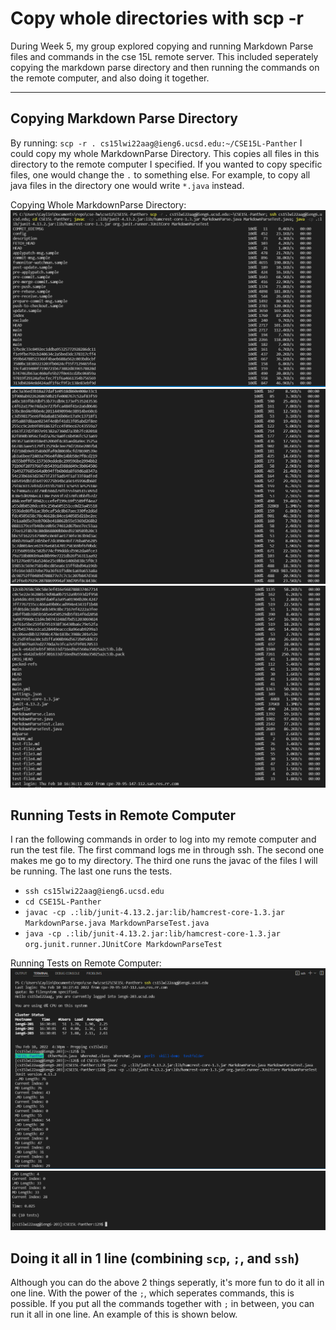 # Copy whole directories with scp -r
During Week 5, my group explored copying and running Markdown Parse files and commands in the cse 15L remote server. This included seperately copying the markdown parse directory and then running the commands on the remote computer, and also doing it together.

---
## Copying Markdown Parse Directory

By running: `scp -r . cs15lwi22aag@ieng6.ucsd.edu:~/CSE15L-Panther` I could copy my whole MarkdownParse Directory. This copies all files in this directory to the remote computer I specified. If you wanted to copy specific files, one would change the `.` to something else. For example, to copy all java files in the directory one would write `*.java` instead.

Copying Whole MarkdownParse Directory:
![Image](/labReport3Images/multirun1.PNG) 
![Image](/labReport3Images/multirun2.PNG) 
![Image](/labReport3Images/multirun3.PNG) 

## Running Tests in Remote Computer

I ran the following commands in order to log into my remote computer and run the test file. The first command logs me in through ssh. The second one makes me go to my directory. The third one runs the javac of the files I will be running. The last one runs the tests.

* `ssh cs15lwi22aag@ieng6.ucsd.edu` 
* `cd CSE15L-Panther`
* `javac -cp .:lib/junit-4.13.2.jar:lib/hamcrest-core-1.3.jar MarkdownParse.java MarkdownParseTest.java` 
* `java -cp .:lib/junit-4.13.2.jar:lib/hamcrest-core-1.3.jar org.junit.runner.JUnitCore MarkdownParseTest`

Running Tests on Remote Computer:
![Image](/labReport3Images/loginAndRun.PNG) 
![Image](/labReport3Images/loginAndRun2.PNG) 

## Doing it all in 1 line (combining `scp`, `;`, and `ssh`)

Although you can do the above 2 things seperatly, it's more fun to do it all in one line. With the power of the `;`, which seperates commands, this is possible. If you put all the commands together with `;` in between, you can run it all in one line. An example of this is shown below.
